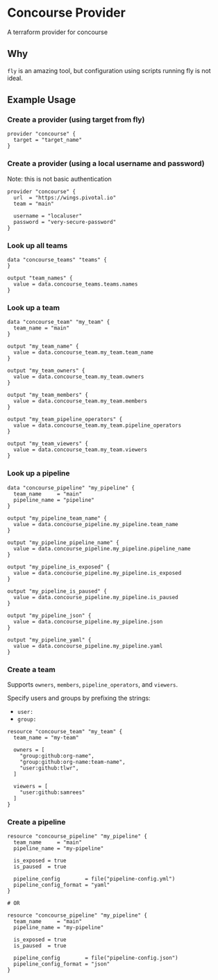 # Concourse Provider

A terraform provider for concourse

## Why

`fly` is an amazing tool, but configuration using scripts running fly is not
ideal.

## Example Usage

### Create a provider (using target from fly)

```hcl
provider "concourse" {
  target = "target_name"
}
```

### Create a provider (using a local username and password)

Note: this is not basic authentication

```hcl
provider "concourse" {
  url  = "https://wings.pivotal.io"
  team = "main"

  username = "localuser"
  password = "very-secure-password"
}
```

### Look up all teams

```hcl
data "concourse_teams" "teams" {
}

output "team_names" {
  value = data.concourse_teams.teams.names
}
```

### Look up a team

```hcl
data "concourse_team" "my_team" {
  team_name = "main"
}

output "my_team_name" {
  value = data.concourse_team.my_team.team_name
}

output "my_team_owners" {
  value = data.concourse_team.my_team.owners
}

output "my_team_members" {
  value = data.concourse_team.my_team.members
}

output "my_team_pipeline_operators" {
  value = data.concourse_team.my_team.pipeline_operators
}

output "my_team_viewers" {
  value = data.concourse_team.my_team.viewers
}
```

### Look up a pipeline

```hcl
data "concourse_pipeline" "my_pipeline" {
  team_name     = "main"
  pipeline_name = "pipeline"
}

output "my_pipeline_team_name" {
  value = data.concourse_pipeline.my_pipeline.team_name
}

output "my_pipeline_pipeline_name" {
  value = data.concourse_pipeline.my_pipeline.pipeline_name
}

output "my_pipeline_is_exposed" {
  value = data.concourse_pipeline.my_pipeline.is_exposed
}

output "my_pipeline_is_paused" {
  value = data.concourse_pipeline.my_pipeline.is_paused
}

output "my_pipeline_json" {
  value = data.concourse_pipeline.my_pipeline.json
}

output "my_pipeline_yaml" {
  value = data.concourse_pipeline.my_pipeline.yaml
}
```

### Create a team

Supports `owners`, `members`, `pipeline_operators`, and `viewers`.

Specify users and groups by prefixing the strings:

* `user:`
* `group:`

```hcl
resource "concourse_team" "my_team" {
  team_name = "my-team"

  owners = [
    "group:github:org-name",
    "group:github:org-name:team-name",
    "user:github:tlwr",
  ]

  viewers = [
    "user:github:samrees"
  ]
}
```

### Create a pipeline

```hcl
resource "concourse_pipeline" "my_pipeline" {
  team_name     = "main"
  pipeline_name = "my-pipeline"

  is_exposed = true
  is_paused  = true

  pipeline_config        = file("pipeline-config.yml")
  pipeline_config_format = "yaml"
}

# OR

resource "concourse_pipeline" "my_pipeline" {
  team_name     = "main"
  pipeline_name = "my-pipeline"

  is_exposed = true
  is_paused  = true

  pipeline_config        = file("pipeline-config.json")
  pipeline_config_format = "json"
}
```
